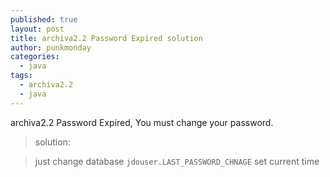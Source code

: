 ```yaml
---
published: true
layout: post
title: archiva2.2 Password Expired solution
author: punkmonday
categories: 
  - java
tags: 
  - archiva2.2
  - java
---
```



archiva2.2 Password Expired, You must change your password.

>solution:

>just change database `jdouser.LAST_PASSWORD_CHNAGE` set current time
